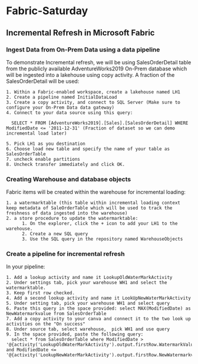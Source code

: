 # Fabric-Saturday

## Incremental Refresh in Microsoft Fabric
### Ingest Data from On-Prem Data using a data pipeline
  To demonstrate Incremental refresh, we will be using  SalesOrderDetail table from the publicly available AdventureWorks2019 On-Prem database which will be ingested into a lakehouse using copy activity. 
  A fraction of the SalesOrderDetail will be used: 

    1. Within a Fabric-enabled workspace, create a lakehouse named LH1
    2. Create a pipeline named InitialDataLoad 
    3. Create a copy activity, and connect to SQL Server (Make sure to configure your On-Prem Data data gateway)
    4. Connect to your data source using this query: 
    
      SELECT * FROM [AdventureWorks2019].[Sales].[SalesOrderDetail] WHERE ModifiedDate <= '2011-12-31' (Fraction of dataset so we can demo incremental load later)
      
    5. Pick LH1 as you destination
    6. Choose load new table and specify the name of your table as SalesOrderTable
    7. uncheck enable partitions
    8. Uncheck transfer immediately and click OK. 

### Creating Warehouse and database objects
  Fabric items will be created within the warehouse for incremental loading:
  
    1. a watermarktable (this table within incremental loading context keep metadata of SaleOrderTable which will be used to track the freshness of data ingested into the warehouse)
    2. a store procedure to update the watermarktable:
          1. On the explorer, click the + icon to add your LH1 to the warehouse.
          2. Create a new SQL query
          3. Use the SQL query in the repository named WarehouseObjects
          
### Create a pipeline for incremental refresh 
  In your pipeline: 

    1. Add a lookup activity and name it LookupOldWaterMarkActivity
    2. Under settings tab, pick your warehouse WH1 and select the watermarktable.
    3. Keep first row checked.
    4. Add a second lookup activity and name it LookUpNewWaterMarkActivity
    5. Under setting tab, pick your warehouse WH1 and select query 
    6. Paste this query in the space provided: select MAX(ModifiedDate) as NewWatermarkvalue from SalesOrderTable
    7. Add a copy activity to your canva and connect it to the two look up activities on the "On success"
    8. Under source tab, select warehouse,  pick WH1 and use query
    9. In the space provided, paste the following query: 
      select * from SalesOrderTable where ModifiedDate > '@{activity('LookupOldWaterMarkActivity').output.firstRow.WatermarkValue}' and ModifiedDate <= '@{activity('LookupNewWaterMarkActivity').output.firstRow.NewWatermarkvalue}'

  
